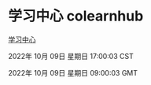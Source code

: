 # 学习中心 colearnhub
[学习中心](http://27.19.33.125:56308/colearnhub/)

2022年 10月 09日 星期日 17:00:03 CST

2022年 10月 09日 星期日 09:00:03 GMT
